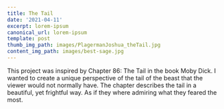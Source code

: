 ```yaml
---
title: The Tail
date: '2021-04-11'
excerpt: lorem-ipsum
canonical_url: lorem-ipsum
template: post
thumb_img_path: images/PlagermanJoshua_theTail.jpg
content_img_path: images/best-sage.jpg
---
```

This project was inspired by Chapter 86: The Tail in the book Moby Dick. I wanted to create a unique perspective of the tail of the beast that the viewer would not normally have. The chapter describes the tail in a beautiful, yet frightful way. As if they where admiring what they feared the most.
